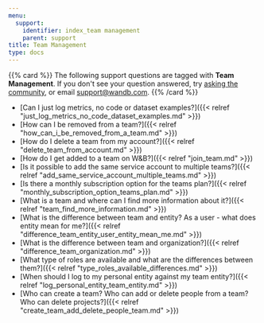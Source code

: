 ```yaml
---
menu:
  support:
    identifier: index_team management
    parent: support
title: Team Management
type: docs
---
```


{{% card %}}
The following support questions are tagged with <b>Team Management</b>. If you don't see 
your question answered, try [asking the community](https://community.wandb.ai/), 
or email [support@wandb.com](mailto:support@wandb.com).
{{% /card %}}

- [Can I just log metrics, no code or dataset examples?]({{< relref "just_log_metrics_no_code_dataset_examples.md" >}})
- [How can I be removed from a team?]({{< relref "how_can_i_be_removed_from_a_team.md" >}})
- [How do I delete a team from my account?]({{< relref "delete_team_from_account.md" >}})
- [How do I get added to a team on W&B?]({{< relref "join_team.md" >}})
- [Is it possible to add the same service account to multiple teams?]({{< relref "add_same_service_account_multiple_teams.md" >}})
- [Is there a monthly subscription option for the teams plan?]({{< relref "monthly_subscription_option_teams_plan.md" >}})
- [What is a team and where can I find more information about it?]({{< relref "team_find_more_information.md" >}})
- [What is the difference between team and entity? As a user - what does entity mean for me?]({{< relref "difference_team_entity_user_entity_mean_me.md" >}})
- [What is the difference between team and organization?]({{< relref "difference_team_organization.md" >}})
- [What type of roles are available and what are the differences between them?]({{< relref "type_roles_available_differences.md" >}})
- [When should I log to my personal entity against my team entity?]({{< relref "log_personal_entity_team_entity.md" >}})
- [Who can create a team? Who can add or delete people from a team? Who can delete projects?]({{< relref "create_team_add_delete_people_team.md" >}})